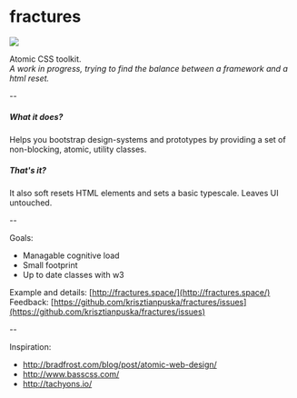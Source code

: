 # fractures

![](https://travis-ci.org/krisztianpuska/fractures.svg)

Atomic CSS toolkit.  
*A work in progress, trying to find the balance between a framework and a html reset.*

-- 

##### What it does?
Helps you bootstrap design-systems and prototypes by providing a set of non-blocking, atomic, utility classes.

##### That's it?
It also soft resets HTML elements and sets a basic typescale. Leaves UI untouched.

--

Goals:
- Managable cognitive load
- Small footprint
- Up to date classes with w3

Example and details: [http://fractures.space/](http://fractures.space/)  
Feedback: [https://github.com/krisztianpuska/fractures/issues](https://github.com/krisztianpuska/fractures/issues)

--

Inspiration:

- http://bradfrost.com/blog/post/atomic-web-design/
- http://www.basscss.com/
- http://tachyons.io/
